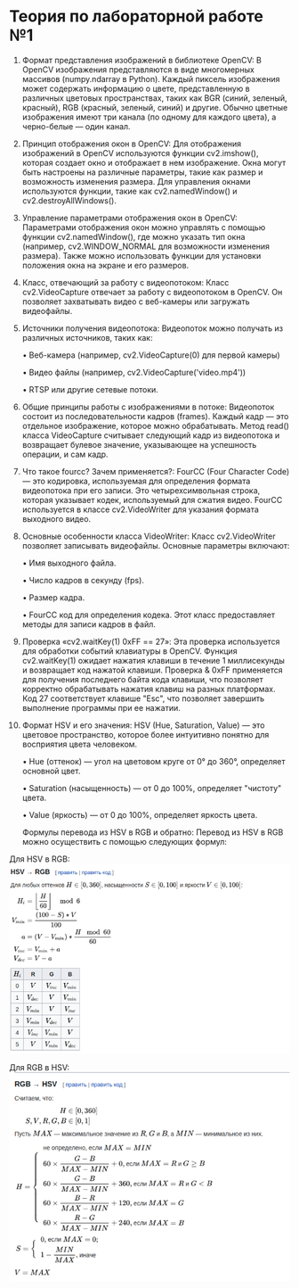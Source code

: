 # Теория по лабораторной работе №1

1. Формат представления изображений в библиотеке OpenCV:
   В OpenCV изображения представляются в виде многомерных массивов (numpy.ndarray в Python). Каждый пиксель изображения может содержать информацию о цвете, представленную в различных цветовых пространствах, таких как BGR (синий, зеленый, красный), RGB (красный, зеленый, синий) и другие. Обычно цветные изображения имеют три канала (по одному для каждого цвета), а черно-белые — один канал.


2. Принцип отображения окон в OpenCV:
   Для отображения изображений в OpenCV используются функции cv2.imshow(), которая создает окно и отображает в нем изображение. Окна могут быть настроены на различные параметры, такие как размер и возможность изменения размера. Для управления окнами используются функции, такие как cv2.namedWindow() и cv2.destroyAllWindows().


3. Управление параметрами отображения окон в OpenCV:
   Параметрами отображения окон можно управлять с помощью функции cv2.namedWindow(), где можно указать тип окна (например, cv2.WINDOW_NORMAL для возможности изменения размера). Также можно использовать функции для установки положения окна на экране и его размеров.


4. Класс, отвечающий за работу с видеопотоком:
   Класс cv2.VideoCapture отвечает за работу с видеопотоком в OpenCV. Он позволяет захватывать видео с веб-камеры или загружать видеофайлы.


5. Источники получения видеопотока:
   Видеопоток можно получать из различных источников, таких как:

   • Веб-камера (например, cv2.VideoCapture(0) для первой камеры)

   • Видео файлы (например, cv2.VideoCapture('video.mp4'))

   • RTSP или другие сетевые потоки.


6. Общие принципы работы с изображениями в потоке:
   Видеопоток состоит из последовательности кадров (frames). Каждый кадр — это отдельное изображение, которое можно обрабатывать. Метод read() класса VideoCapture считывает следующий кадр из видеопотока и возвращает булевое значение, указывающее на успешность операции, и сам кадр.


7. Что такое fourcc? Зачем применяется?:
   FourCC (Four Character Code) — это кодировка, используемая для определения формата видеопотока при его записи. Это четырехсимвольная строка, которая указывает кодек, используемый для сжатия видео. FourCC используется в классе cv2.VideoWriter для указания формата выходного видео.


8. Основные особенности класса VideoWriter:
   Класс cv2.VideoWriter позволяет записывать видеофайлы. Основные параметры включают:

   • Имя выходного файла.

   • Число кадров в секунду (fps).

   • Размер кадра.

   • FourCC код для определения кодека.
   Этот класс предоставляет методы для записи кадров в файл.


9. Проверка «cv2.waitKey(1)  0xFF == 27»:
   Эта проверка используется для обработки событий клавиатуры в OpenCV. Функция cv2.waitKey(1) ожидает нажатия клавиши в течение 1 миллисекунды и возвращает код нажатой клавиши. Проверка & 0xFF применяется для получения последнего байта кода клавиши, что позволяет корректно обрабатывать нажатия клавиш на разных платформах. Код 27 соответствует клавише "Esc", что позволяет завершить выполнение программы при ее нажатии.


10. Формат HSV и его значения:
    HSV (Hue, Saturation, Value) — это цветовое пространство, которое более интуитивно понятно для восприятия цвета человеком. 

    • Hue (оттенок) — угол на цветовом круге от 0° до 360°, определяет основной цвет.

    • Saturation (насыщенность) — от 0 до 100%, определяет "чистоту" цвета.

    • Value (яркость) — от 0 до 100%, определяет яркость цвета.

    Формулы перевода из HSV в RGB и обратно:
    Перевод из HSV в RGB можно осуществить с помощью следующих формул:

Для HSV в RGB:
![image](images/2.png)

Для RGB в HSV:
![image](images/1.png)
